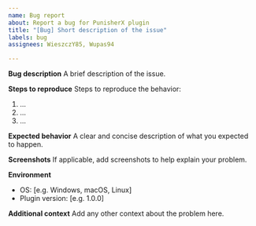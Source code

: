 ```yaml
---
name: Bug report
about: Report a bug for PunisherX plugin
title: "[Bug] Short description of the issue"
labels: bug
assignees: WieszczY85, Wupas94

---
```


**Bug description**
A brief description of the issue.

**Steps to reproduce**
Steps to reproduce the behavior:
1. ...
2. ...
3. ...

**Expected behavior**
A clear and concise description of what you expected to happen.

**Screenshots**
If applicable, add screenshots to help explain your problem.

**Environment**
 - OS: [e.g. Windows, macOS, Linux]
 - Plugin version: [e.g. 1.0.0]

**Additional context**
Add any other context about the problem here.
